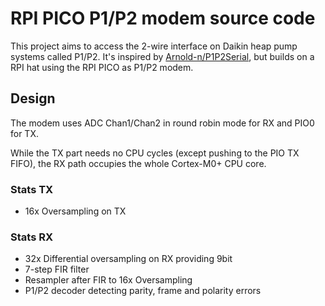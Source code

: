 # RPI PICO P1/P2 modem source code

This project aims to access the 2-wire interface on Daikin heap pump systems called P1/P2.
It's inspired by [Arnold-n/P1P2Serial](https://github.com/Arnold-n/P1P2Serial), but builds
on a RPI hat using the RPI PICO as P1/P2 modem.

## Design

The modem uses ADC Chan1/Chan2 in round robin mode for RX and PIO0 for TX.

While the TX part needs no CPU cycles (except pushing to the PIO TX FIFO), the
RX path occupies the whole Cortex-M0+ CPU core.

### Stats TX
- 16x Oversampling on TX

### Stats RX
- 32x Differential oversampling on RX providing 9bit
- 7-step FIR filter
- Resampler after FIR to 16x Oversampling
- P1/P2 decoder detecting parity, frame and polarity errors
